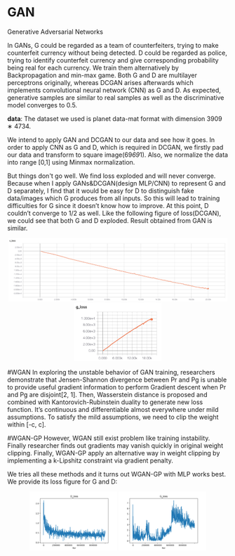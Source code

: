 # GAN
Generative Adversarial Networks

In GANs, G could be regarded as a team of counterfeiters, trying to make counterfeit currency without being detected. D could be regarded as police, trying to identify counterfeit currency and give corresponding probability being real for each currency. We train them alternatively by Backpropagation and min-max game. Both G and D are multilayer perceptrons originally, whereas DCGAN arises afterwards which implements convolutional neural network (CNN) as G and D. As expected, generative samples are similar to real samples as well as the discriminative model converges to 0.5.

**data**: The dataset we used is planet data-mat format with dimension 3909 ∗ 4734. 

We intend to apply GAN and DCGAN to our data and see how it goes. In order to apply CNN as G and D, which is required in DCGAN, we firstly pad our data and transform to square image(69*69*1). Also, we normalize the data into range [0,1] using Minmax normalization.

But things don't go well. We find loss exploded and will never converge. Because when I apply GANs&DCGAN(design MLP/CNN) to represent G and D separately, I find that it would be easy for D to distinguish fake data/images which G produces from all inputs. So this will lead to training difficulties for G since it doesn’t know how to improve. At this point, D couldn’t converge to 1/2 as well. Like the following figure of loss(DCGAN), we could see that both G and D exploded. Result obtained from GAN is similar.

<p align="middle">
  <img src="https://github.com/Shuyi-bomi/GAN/blob/main/result/D-loss(CNNs).png" width="500" />
  <img src="https://github.com/Shuyi-bomi/GAN/blob/main/result/G-loss(CNNs).png" width="200" /> 
</p>

#WGAN
In exploring the unstable behavior of GAN training, researchers demonstrate that Jensen-Shannon divergence between Pr and Pg is unable to provide useful gradient information to perform Gradient descent when Pr and Pg are disjoint[2, 1]. Then, Wasserstein distance is proposed and combined with Kantorovich-Rubinstein duality to generate new loss function. It’s continuous and differentiable almost everywhere under mild assumptions. To satisfy the mild assumptions, we need to clip the weight within [-c, c].

#WGAN-GP
However, WGAN still exist problem like training instability. Finally researcher finds out gradients may vanish quickly in original weight clipping. Finally, WGAN-GP apply an alternative way in weight clipping by implementing a k-Lipshitz constraint via gradient penalty.

We tries all these methods and it turns out WGAN-GP with MLP works best. We provide its loss figure for G and D:
<p align="middle">
  <img src="https://github.com/Shuyi-bomi/GAN/blob/main/result/D_lossmlp.png" width="200" />
  <img src="https://github.com/Shuyi-bomi/GAN/blob/main/result/G_lossmlp.png" width="200" /> 
</p>


